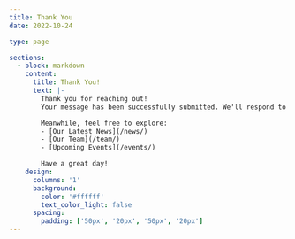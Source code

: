 ```yaml
---
title: Thank You
date: 2022-10-24

type: page

sections:
  - block: markdown
    content:
      title: Thank You!
      text: |-
        Thank you for reaching out!  
        Your message has been successfully submitted. We'll respond to you shortly.

        Meanwhile, feel free to explore:
        - [Our Latest News](/news/)
        - [Our Team](/team/)
        - [Upcoming Events](/events/)

        Have a great day!
    design:
      columns: '1'
      background:
        color: '#ffffff'
        text_color_light: false
      spacing:
        padding: ['50px', '20px', '50px', '20px']
---
```

